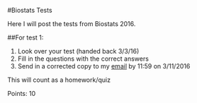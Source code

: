 #Biostats Tests

Here I will post the tests from Biostats 2016. 


##For test 1:
1. Look over your test (handed back 3/3/16)
2. Fill in the questions with the correct answers
3. Send in a corrected copy to my [email](mailto:mlundqu1@binghamton.edu) by 11:59 on 3/11/2016

This will count as a homework/quiz

Points: 10